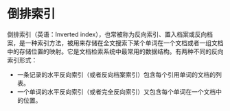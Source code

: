 # 倒排索引
倒排索引（英语：Inverted index），也常被称为反向索引、置入档案或反向档案，是一种索引方法，被用来存储在全文搜索下某个单词在一个文档或者一组文档中的存储位置的映射。它是文档检索系统中最常用的数据结构。有两种不同的反向索引形式：

- 一条记录的水平反向索引（或者反向档案索引）包含每个引用单词的文档的列表。
- 一个单词的水平反向索引（或者完全反向索引）又包含每个单词在一个文档中的位置。